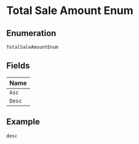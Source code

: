 
# Total Sale Amount Enum

## Enumeration

`TotalSaleAmountEnum`

## Fields

| Name |
|  --- |
| `Asc` |
| `Desc` |

## Example

```
desc
```


